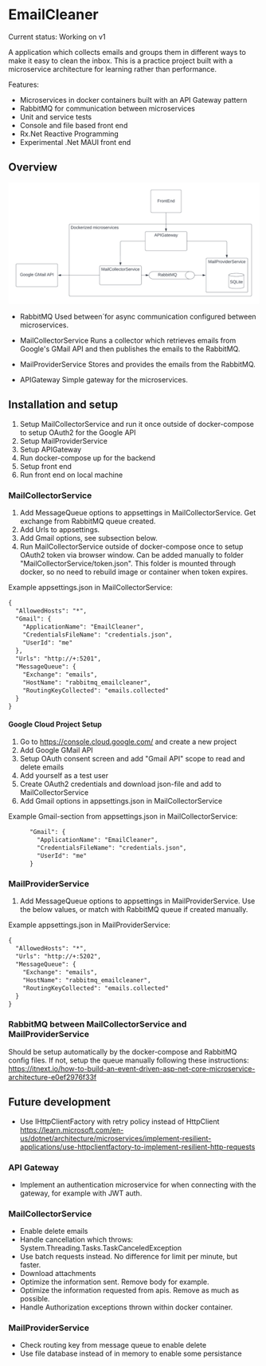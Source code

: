 # EmailCleaner

Current status: Working on v1

A application which collects emails and groups them in different ways to make it easy to clean the inbox.
This is a practice project built with a microservice architecture for learning rather than performance.

Features: 
- Microservices in docker containers built with an API Gateway pattern
- RabbitMQ for communication between microservices
- Unit and service tests
- Console and file based front end
- Rx.Net Reactive Programming
- Experimental .Net MAUI front end

## Overview

![Solution Flowchart](EmailCleaner_Overview.png)

- RabbitMQ
Used between´for async communication configured between microservices.

- MailCollectorService
Runs a collector which retrieves emails from Google's GMail API and then publishes the emails to the RabbitMQ.

- MailProviderService
Stores and provides the emails from the RabbitMQ.

- APIGateway
Simple gateway for the microservices.


## Installation and setup

1. Setup MailCollectorService and run it once outside of docker-compose to setup OAuth2 for the Google API 
2. Setup MailProviderService
3. Setup APIGateway
4. Run docker-compose up for the backend
5. Setup front end
6. Run front end on local machine

### MailCollectorService

1. Add MessageQueue options to appsettings in MailCollectorService. Get exchange from RabbitMQ queue created.
2. Add Urls to appsettings.
3. Add Gmail options, see subsection below.
4. Run MailCollectorService outside of docker-compose once to setup OAuth2 token via browser window.
Can be added manually to folder "MailCollectorService/token.json". This folder is mounted through docker, 
so no need to rebuild image or container when token expires.

Example appsettings.json in MailCollectorService:
```
{
  "AllowedHosts": "*",
  "Gmail": {
    "ApplicationName": "EmailCleaner",
    "CredentialsFileName": "credentials.json",
    "UserId": "me"
  },
  "Urls": "http://+:5201",
  "MessageQueue": {
    "Exchange": "emails",
    "HostName": "rabbitmq_emailcleaner",
    "RoutingKeyCollected": "emails.collected"
  }
}
```


#### Google Cloud Project Setup

1. Go to https://console.cloud.google.com/ and create a new project
2. Add Google GMail API
3. Setup OAuth consent screen and add "Gmail API" scope to read and delete emails
4. Add yourself as a test user
5. Create OAuth2 credentials and download json-file and add to MailCollectorService
6. Add Gmail options in appsettings.json in MailCollectorService

Example Gmail-section from appsettings.json in MailCollectorService:
```
      "Gmail": {
        "ApplicationName": "EmailCleaner",
        "CredentialsFileName": "credentials.json",
        "UserId": "me"
      }
```

### MailProviderService

1. Add MessageQueue options to appsettings in MailProviderService. Use the below values, or match with RabbitMQ queue if created manually.

Example appsettings.json in MailProviderService:
```
{
  "AllowedHosts": "*",
  "Urls": "http://+:5202",
  "MessageQueue": {
    "Exchange": "emails",
    "HostName": "rabbitmq_emailcleaner",
    "RoutingKeyCollected": "emails.collected"
  }
}
```

### RabbitMQ between MailCollectorService and MailProviderService

Should be setup automatically by the docker-compose and RabbitMQ config files.
If not, setup the queue manually following these instructions:
https://itnext.io/how-to-build-an-event-driven-asp-net-core-microservice-architecture-e0ef2976f33f

## Future development

- Use IHttpClientFactory with retry policy instead of HttpClient
https://learn.microsoft.com/en-us/dotnet/architecture/microservices/implement-resilient-applications/use-httpclientfactory-to-implement-resilient-http-requests

### API Gateway

- Implement an authentication microservice for when connecting with the gateway, for example with JWT auth.

### MailCollectorService

- Enable delete emails
- Handle cancellation which throws: System.Threading.Tasks.TaskCanceledException
- Use batch requests instead. No difference for limit per minute, but faster.
- Download attachments
- Optimize the information sent. Remove body for example.
- Optimize the information requested from apis. Remove as much as possible.
- Handle Authorization exceptions thrown within docker container.

### MailProviderService

- Check routing key from message queue to enable delete
- Use file database instead of in memory to enable some persistance

